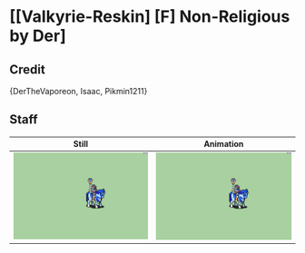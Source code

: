 # [\[Valkyrie-Reskin\] \[F\] Non-Religious by Der]

## Credit

{DerTheVaporeon, Isaac, Pikmin1211}

## Staff

| Still | Animation |
| :---: | :-------: |
| ![Staff still](./Staff_000.png) | ![Staff animation](./Staff.gif) |
